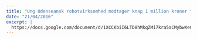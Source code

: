 ```yaml
---
title: "Ung Odenseansk robotvirksomhed modtager knap 1 million kroner fra innovationspulje"
date: "21/04/2016"
excerpt: |
  https://docs.google.com/document/d/1XCCKbiI6LTD8hMkqZMi7kra5aCMybwXeGTLrBc99XDo/edit?usp=sharing
---
```

